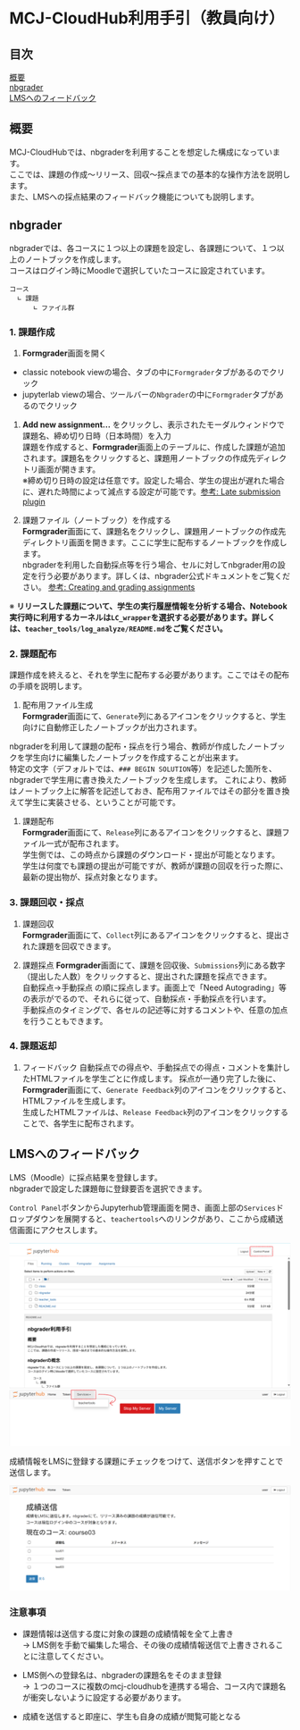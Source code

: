 # MCJ-CloudHub利用手引（教員向け）


## 目次

[概要](#概要)  
[nbgrader](#nbgrader)  
[LMSへのフィードバック](#LMSへのフィードバック)  


## 概要

MCJ-CloudHubでは、nbgraderを利用することを想定した構成になっています。  
ここでは、課題の作成～リリース、回収～採点までの基本的な操作方法を説明します。  
また、LMSへの採点結果のフィードバック機能についても説明します。  


## nbgrader

nbgraderでは、各コースに１つ以上の課題を設定し、各課題について、１つ以上のノートブックを作成します。  
コースはログイン時にMoodleで選択していたコースに設定されています。

```
コース
  ∟ 課題
      ∟ ファイル群
```

### 1. 課題作成

1. **Formgrader**画面を開く
  * classic notebook viewの場合、タブの中に`Formgrader`タブがあるのでクリック
  * jupyterlab viewの場合、ツールバーの`Nbgrader`の中に`Formgrader`タブがあるのでクリック

1. **Add new assignment...** をクリックし、表示されたモーダルウィンドウで課題名、締め切り日時（日本時間）を入力  
  課題を作成すると、**Formgrader**画面上のテーブルに、作成した課題が追加されます。課題名をクリックすると、課題用ノートブックの作成先ディレクトリ画面が開きます。  
  ※締め切り日時の設定は任意です。設定した場合、学生の提出が遅れた場合に、遅れた時間によって減点する設定が可能です。[参考: Late submission plugin](https://nbgrader.readthedocs.io/en/0.8.x/plugins/late-plugin.html)

1. 課題ファイル（ノートブック）を作成する  
  **Formgrader**画面にて、課題名をクリックし、課題用ノートブックの作成先ディレクトリ画面を開きます。ここに学生に配布するノートブックを作成します。  
  nbgraderを利用した自動採点等を行う場合、セルに対してnbgrader用の設定を行う必要があります。詳しくは、nbgrader公式ドキュメントをご覧ください。 [参考: Creating and grading assignments](https://nbgrader.readthedocs.io/en/0.8.x/user_guide/creating_and_grading_assignments.html)
  
  ※ **リリースした課題について、学生の実行履歴情報を分析する場合、Notebook実行時に利用するカーネルは`LC_wrapper`を選択する必要があります。詳しくは、`teacher_tools/log_analyze/README.md`をご覧ください。**

### 2. 課題配布  

課題作成を終えると、それを学生に配布する必要があります。ここではその配布の手順を説明します。

1. 配布用ファイル生成  
  **Formgrader**画面にて、`Generate`列にあるアイコンをクリックすると、学生向けに自動修正したノートブックが出力されます。  

  nbgraderを利用して課題の配布・採点を行う場合、教師が作成したノートブックを学生向けに編集したノートブックを作成することが出来ます。  
  特定の文字（デフォルトでは、`### BEGIN SOLUTION`等）を記述した箇所を、nbgraderで学生用に書き換えたノートブックを生成します。
  これにより、教師はノートブック上に解答を記述しておき、配布用ファイルではその部分を置き換えて学生に実装させる、ということが可能です。

1. 課題配布  
  **Formgrader**画面にて、`Release`列にあるアイコンをクリックすると、課題ファイル一式が配布されます。  
  学生側では、この時点から課題のダウンロード・提出が可能となります。  
  学生は何度でも課題の提出が可能ですが、教師が課題の回収を行った際に、最新の提出物が、採点対象となります。

### 3. 課題回収・採点

1. 課題回収  
  **Formgrader**画面にて、`Collect`列にあるアイコンをクリックすると、提出された課題を回収できます。  
   
1. 課題採点
  **Formgrader**画面にて、課題を回収後、`Submissions`列にある数字（提出した人数）をクリックすると、提出された課題を採点できます。  
  自動採点→手動採点 の順に採点します。画面上で「Need Autograding」等の表示がでるので、それらに従って、自動採点・手動採点を行います。  
  手動採点のタイミングで、各セルの記述等に対するコメントや、任意の加点を行うこともできます。  

### 4. 課題返却

1. フィードバック
  自動採点での得点や、手動採点での得点・コメントを集計したHTMLファイルを学生ごとに作成します。
  採点が一通り完了した後に、**Formgrader**画面にて、`Generate Feedback`列のアイコンをクリックすると、HTMLファイルを生成します。  
  生成したHTMLファイルは、`Release Feedback`列のアイコンをクリックすることで、各学生に配布されます。


## LMSへのフィードバック

LMS（Moodle）に採点結果を登録します。  
nbgraderで設定した課題毎に登録要否を選択できます。  

`Control Panel`ボタンからJupyterhub管理画面を開き、画面上部の`Services`ドロップダウンを展開すると、`teachertools`へのリンクがあり、ここから成績送信画面にアクセスします。  

![](./images/mcj-teacher-home.png)
![](./images/mcj-control.png)

成績情報をLMSに登録する課題にチェックをつけて、送信ボタンを押すことで送信します。  
  
![](./images/mcj-teachertools-page.png)

### 注意事項

- 課題情報は送信する度に対象の課題の成績情報を全て上書き  
  → LMS側を手動で編集した場合、その後の成績情報送信で上書きされることに注意してください。

- LMS側への登録名は、nbgraderの課題名をそのまま登録  
  → １つのコースに複数のmcj-cloudhubを連携する場合、コース内で課題名が衝突しないように設定する必要があります。

- 成績を送信すると即座に、学生も自身の成績が閲覧可能となる

